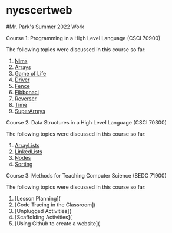 # nycscertweb

#Mr. Park's Summer 2022 Work


Course 1: Programming in a High Level Language (CSCI 70900)

  The following topics were discussed in this course so far:
  1. [Nims](https://replit.com/@michaelpark677/cohort-3-summer-work-michaelpark677-1#programming/1/Nim.java)
  2. [Arrays](https://replit.com/@michaelpark677/cohort-3-summer-work-michaelpark677-1#programming/2/ArrayPractice.java)  
  3. [Game of Life](https://replit.com/@michaelpark677/cohort-3-summer-work-michaelpark677-1#programming/3/Cgol.java) 
  4. [Driver](https://replit.com/@michaelpark677/cohort-3-summer-work-michaelpark677-1#programming/5/Driver.java)  
  5. [Fence](https://replit.com/@michaelpark677/cohort-3-summer-work-michaelpark677-1#programming/5/Fence.java)  
  6. [Fibbonaci](https://replit.com/@michaelpark677/cohort-3-summer-work-michaelpark677-1#programming/5/Fib.java)  
  7. [Reverser](https://replit.com/@michaelpark677/cohort-3-summer-work-michaelpark677-1#programming/5/Reverser.java)  
  8. [Time](https://replit.com/@michaelpark677/cohort-3-summer-work-michaelpark677-1#programming/5/Time.java)  
  9. [SuperArrays](https://replit.com/@michaelpark677/cohort-3-summer-work-michaelpark677-1#programming/6/SuperArray.java)


Course 2: Data Structures in a High Level Language (CSCI 70300)

The following topics were discussed in this course so far:
  1. [ArrayLists](https://replit.com/@michaelpark677/cohort-3-summer-work-michaelpark677-1#ds/arrayLists/AlPractice.java)  
  2. [LinkedLists](https://replit.com/@michaelpark677/cohort-3-summer-work-michaelpark677-1#ds/LinkedLists/LinkedList.java)  
  3. [Nodes](https://replit.com/@michaelpark677/cohort-3-summer-work-michaelpark677-1#ds/LinkedLists/Node.java)  
  4. [Sorting](https://replit.com/@michaelpark677/cohort-3-summer-work-michaelpark677-1#ds/Sorting/SortSearch.java)

Course 3: Methods for Teaching Computer Science (SEDC 71900)

The following topics were discussed in this course so far:

  1. [Lesson Planning](
  2. [Code Tracing in the Classroom](
  3. [Unplugged Activities](
  4. [Scaffolding Activities](
  5. [Using Github to create a website](
